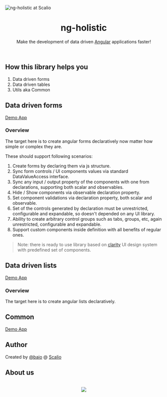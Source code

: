 
![ng-holistic at Scalio](https://raw.githubusercontent.com/scalio/ng-holistic/master/scalio-mark-h.svg?sanitize=true)

<h1 align="center">ng-holistic</h1>

<p align="center">
  Make the development of data driven <a href="https://angular.io/">Angular</a> applications faster!
</p>

&nbsp;
## How this library helps you
1. Data driven forms
2. Data driven tables
3. Utils aka Common

## Data driven forms

[Demo App](https://forms.ng-holistic.com/)

### Overview

The target here is to create angular forms declaratively now matter how simple or complex they are.


These should support following scenarios:

1. Create forms by declaring them via js structure.
2. Sync form controls / UI components values via standard DataValueAccess interface.
3. Sync any input / output property of the components with one from declarations, supporting both scalar and observables.
4. Hide / Show components via observable declaration property.
5. Set component validations via declaration property, both scalar and observable.
6. Set of the controls generated by declaration must be unrestricted, configurable and expandable, so doesn't depended on any UI library.
7. Ability to create arbitrary control groups such as tabs, groups, etc, again unrestricted, configurable and expandable.
8. Support custom components inside definition with all benefits of regular ones.

> Note: there is ready to use library based on [clarity](https://vmware.github.io/clarity/) UI design system with predefined set of components.

## Data driven lists

[Demo App](https://lists.ng-holistic.com)


### Overview

The target here is to create angular lists declaratively.

## Common

[Demo App](https://common.ng-holistic.com/)


## Author
Created by [@baio](https://github.com/baio/) @ [Scalio](https://scal.io/)

## About us
<p align="center">
    <br/>
    <a href="https://scal.io/">
        <img src="https://raw.githubusercontent.com/scalio/bazel-status/master/assets/scalio-logo.svg?sanitize=true" />
    </a>
    <br/>
</p>